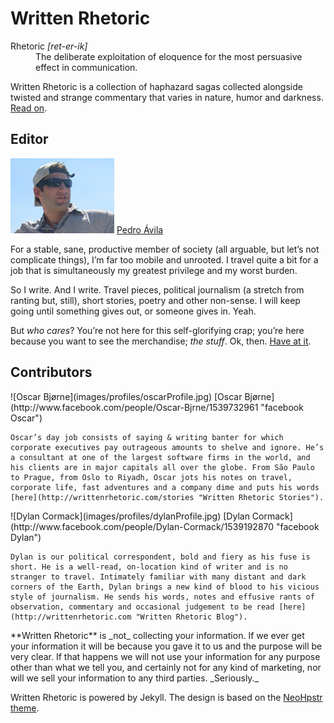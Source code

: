 # Written Rhetoric

<dl>
	<dt>Rhetoric <i>[ret-er-ik]</i></dt>
	<dd>The deliberate exploitation of eloquence for the most persuasive effect in communication.</dd>
</dl>

Written Rhetoric is a collection of haphazard sagas collected alongside twisted and strange commentary that varies in nature, humor and darkness. [Read on](http://writtenrhetoric.com "Written Rhetoric Blog").

## Editor
![Editor](images/profiles/peteProfile.jpg)
[Pedro Ávila](mailto:pedro@wordythings.com "Email Pedro") 

For a stable, sane, productive member of society (all arguable, but let’s not complicate things), I’m far too mobile and unrooted. I travel quite a bit for a job that is simultaneously my greatest privilege and my worst burden.

So I write. And I write. Travel pieces, political journalism (a stretch from ranting but, still), short stories, poetry and other non-sense. I will keep going until something gives out, or someone gives in. Yeah.

But _who cares_? You’re not here for this self-glorifying crap; you’re here because you want to see the merchandise; _the stuff_. Ok, then. [Have at it](http://writtenrhetoric.com/stories/ "Written Rhetoric Stories").

## Contributors
<div class="contributor_l">
	![Oscar Bjørne](images/profiles/oscarProfile.jpg)
	[Oscar Bjørne](http://www.facebook.com/people/Oscar-Bjrne/1539732961 "facebook Oscar") 

	Oscar’s day job consists of saying & writing banter for which corporate executives pay outrageous amounts to shelve and ignore. He’s a consultant at one of the largest software firms in the world, and his clients are in major capitals all over the globe. From São Paulo to Prague, from Oslo to Riyadh, Oscar jots his notes on travel, corporate life, fast adventures and a company dime and puts his words [here](http://writtenrhetoric.com/stories "Written Rhetoric Stories").
</div>

<div class="contributor_r">
	![Dylan Cormack](images/profiles/dylanProfile.jpg)
	[Dylan Cormack](http://www.facebook.com/people/Dylan-Cormack/1539192870 "facebook Dylan")

	Dylan is our political correspondent, bold and fiery as his fuse is short. He is a well-read, on-location kind of writer and is no stranger to travel. Intimately familiar with many distant and dark corners of the Earth, Dylan brings a new kind of blood to his vicious style of journalism. He sends his words, notes and effusive rants of observation, commentary and occasional judgement to be read [here](http://writtenrhetoric.com "Written Rhetoric Blog").
</div>

<div class="legal">
	**Written Rhetoric** is _not_ collecting your information. If we ever get your information it will be because you gave it to us and the purpose will be very clear. If that happens we will not use your information for any purpose other than what we tell you, and certainly not for any kind of marketing, nor will we sell your information to any third parties. _Seriously._
</div>

Written Rhetoric is powered by Jekyll. The design is based on the [NeoHpstr theme](https://github.com/mmistakes/hpstr-jekyll-theme).